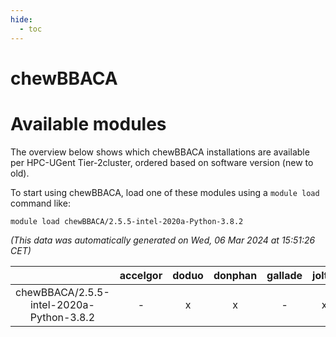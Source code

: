 ```yaml
---
hide:
  - toc
---
```


chewBBACA
=========

# Available modules


The overview below shows which chewBBACA installations are available per HPC-UGent Tier-2cluster, ordered based on software version (new to old).

To start using chewBBACA, load one of these modules using a `module load` command like:

```shell
module load chewBBACA/2.5.5-intel-2020a-Python-3.8.2
```

*(This data was automatically generated on Wed, 06 Mar 2024 at 15:51:26 CET)*  

| |accelgor|doduo|donphan|gallade|joltik|skitty|
| :---: | :---: | :---: | :---: | :---: | :---: | :---: |
|chewBBACA/2.5.5-intel-2020a-Python-3.8.2|-|x|x|-|x|x|
